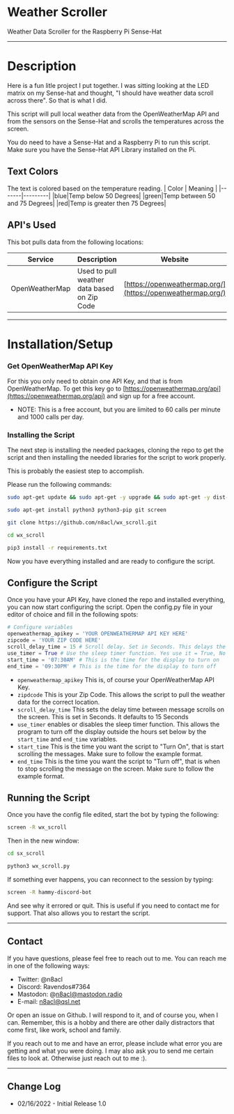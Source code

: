 # Weather Scroller
Weather Data Scroller for the Raspberry Pi Sense-Hat

---
# Description

Here is a fun litle project I put together. I was sitting looking at the LED matrix on my Sense-hat and thought, "I should have weather data scroll across there". So that is what I did. 

This script will pull local weather data from the OpenWeatherMap API and from the sensors on the Sense-Hat and scrolls the temperatures across the screen.

You do need to have a Sense-Hat and a Raspberry Pi to run this script. Make sure you have the Sense-Hat API Library installed on the Pi.

## Text Colors

The text is colored based on the temperature reading.
| Color | Meaning |
|-------|---------|
|blue|Temp below 50 Degrees|
|green|Temp between 50 and 75 Degrees|
|red|Temp is greater then 75 Degrees|


## API's Used

This bot pulls data from the following locations:

| Service | Description | Website |
|---------|---------|---------|
|OpenWeatherMap|Used to pull weather data based on Zip Code|[https://openweathermap.org/](https://openweathermap.org/)|

---

# Installation/Setup

### Get OpenWeatherMap API Key
For this you only need to obtain one API Key, and that is from OpenWeatherMap. To get this key go to [https://openweathermap.org/api](https://openweathermap.org/api) and sign up for a free account.
  - NOTE: This is a free account, but you are limited to 60 calls per minute and 1000 calls per day. 

### Installing the Script

The next step is installing the needed packages, cloning the repo to get the script and then installing the needed libraries for the script to work properly.

This is probably the easiest step to accomplish.

Please run the following commands:

```bash
sudo apt-get update && sudo apt-get -y upgrade && sudo apt-get -y dist-upgrade

sudo apt-get install python3 python3-pip git screen

git clone https://github.com/n8acl/wx_scroll.git

cd wx_scroll

pip3 install -r requirements.txt
```

Now you have everything installed and are ready to configure the script.

## Configure the Script
Once you have your API Key, have cloned the repo and installed everything, you can now start configuring the script. Open the config.py file in your editor of choice and fill in the following spots:

```python
# Configure variables
openweathermap_apikey = 'YOUR OPENWEATHERMAP API KEY HERE'
zipcode = 'YOUR ZIP CODE HERE'
scroll_delay_time = 15 # Scroll delay. Set in Seconds. This delays the amount of time between scrolls. 
use_timer = True # Use the sleep timer function. Yes use it = True, No Don't = False
start_time = '07:30AM' # This is the time for the display to turn on
end_time = '09:30PM' # This is the time for the display to turn off
```

* ```openweathermap_apikey``` This is, of course your OpenWeatherMap API Key.
* ```zipdcode``` This is your Zip Code. This allows the script to pull the weather data for the correct location.
* ```scroll_delay_time``` This sets the delay time between message scrolls on the screen. This is set in Seconds. It defaults to 15 Seconds
* ```use_timer``` enables or disables the sleep timer function. This allows the program to turn off the display outside the hours set below by the ```start_time``` and ```end_time``` variables.
* ```start_time``` This is the time you want the script to "Turn On", that is start scrolling the messages. Make sure to follow the example format.
* ```end_time``` This is the time you want the script to "Turn off", that is when to stop scrolling the message on the screen. Make sure to follow the example format.

## Running the Script

Once you have the config file edited, start the bot by typing the following:

```bash
screen -R wx_scroll
```

Then in the new window:
```bash
cd sx_scroll

python3 wx_scroll.py
```

If something ever happens, you can reconnect to the session by typing:

```bash
screen -R hammy-discord-bot
```

And see why it errored or quit. This is useful if you need to contact me for support. That also allows you to restart the script.

---

## Contact
If you have questions, please feel free to reach out to me. You can reach me in one of the following ways:

- Twitter: @n8acl
- Discord: Ravendos#7364
- Mastodon: @n8acl@mastodon.radio
- E-mail: n8acl@qsl.net

Or open an issue on Github. I will respond to it, and of course you, when I can. Remember, this is a hobby and there are other daily distractors that come first, like work, school and family.

If you reach out to me and have an error, please include what error you are getting and what you were doing. I may also ask you to send me certain files to look at. Otherwise just reach out to me :).

---

## Change Log
* 02/16/2022 - Initial Release 1.0